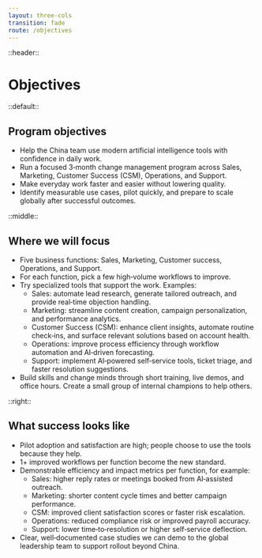 ```yaml
---
layout: three-cols
transition: fade
route: /objectives
---
```


::header::
# Objectives

::default::

## Program objectives

- Help the China team use modern artificial intelligence tools with confidence in daily work.
- Run a focused 3‑month change management program across Sales, Marketing, Customer Success (CSM), Operations, and Support.
- Make everyday work faster and easier without lowering quality.
- Identify measurable use cases, pilot quickly, and prepare to scale globally after successful outcomes.

::middle::

## Where we will focus

- Five business functions: Sales, Marketing, Customer success, Operations, and Support.
- For each function, pick a few high‑volume workflows to improve.
- Try specialized tools that support the work. Examples:
  - Sales: automate lead research, generate tailored outreach, and provide real‑time objection handling.
  - Marketing: streamline content creation, campaign personalization, and performance analytics.
  - Customer Success (CSM): enhance client insights, automate routine check‑ins, and surface relevant solutions based on account health.
  - Operations: improve process efficiency through workflow automation and AI‑driven forecasting.
  - Support: implement AI‑powered self‑service tools, ticket triage, and faster resolution suggestions.
- Build skills and change minds through short training, live demos, and office hours. Create a small group of internal champions to help others.

::right::

## What success looks like

- Pilot adoption and satisfaction are high; people choose to use the tools because they help.
- 1+ improved workflows per function become the new standard.
- Demonstrable efficiency and impact metrics per function, for example:
  - Sales: higher reply rates or meetings booked from AI‑assisted outreach.
  - Marketing: shorter content cycle times and better campaign performance.
  - CSM: improved client satisfaction scores or faster risk escalation.
  - Operations: reduced compliance risk or improved payroll accuracy.
  - Support: lower time‑to‑resolution or higher self‑service deflection.
- Clear, well‑documented case studies we can demo to the global leadership team to support rollout beyond China.

